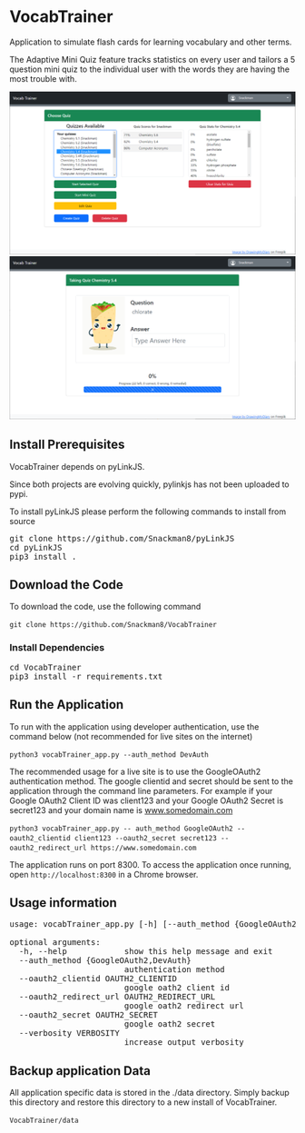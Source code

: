 # VocabTrainer

Application to simulate flash cards for learning vocabulary and other terms.

The Adaptive Mini Quiz feature tracks statistics on every user and tailors a 5 question mini quiz to the individual user with the words they are having the most trouble with.

<img width=600 src="https://github.com/Snackman8/VocabTrainer/raw/main/docs/ChooseQuiz.png">

<img width=600 src="https://github.com/Snackman8/VocabTrainer/raw/main/docs/TakeQuiz.png">

## Install Prerequisites

VocabTrainer depends on pyLinkJS.

Since both projects are evolving quickly, pylinkjs has not been uploaded to pypi.

To install pyLinkJS please perform the following commands to install from source

<pre>
git clone https://github.com/Snackman8/pyLinkJS
cd pyLinkJS
pip3 install .
</pre>

## Download the Code

To download the code, use the following command

`git clone https://github.com/Snackman8/VocabTrainer`

### Install Dependencies
<pre>
cd VocabTrainer
pip3 install -r requirements.txt
</pre>

## Run the Application

To run with the application using developer authentication, use the command below (not recommended for live sites on the internet)

`python3 vocabTrainer_app.py --auth_method DevAuth`

The recommended usage for a live site is to use the GoogleOAuth2 authentication method.  The google clientid and secret should be sent to the application through the command line parameters.  For example if your Google OAuth2 Client ID was client123 and your Google OAuth2 Secret is secret123 and your domain name is www.somedomain.com 

`python3 vocabTrainer_app.py -- auth_method GoogleOAuth2 --oauth2_clientid client123 --oauth2_secret secret123 --oauth2_redirect_url https://www.somedomain.com`

The application runs on port 8300.  To access the application once running, open `http://localhost:8300` in a Chrome browser.

## Usage information

<pre>
usage: vocabTrainer_app.py [-h] [--auth_method {GoogleOAuth2,DevAuth}] [--oauth2_clientid OAUTH2_CLIENTID] [--oauth2_redirect_url OAUTH2_REDIRECT_URL] [--oauth2_secret OAUTH2_SECRET] [--verbosity VERBOSITY]

optional arguments:
  -h, --help            show this help message and exit
  --auth_method {GoogleOAuth2,DevAuth}
                        authentication method
  --oauth2_clientid OAUTH2_CLIENTID
                        google oath2 client id
  --oauth2_redirect_url OAUTH2_REDIRECT_URL
                        google oath2 redirect url
  --oauth2_secret OAUTH2_SECRET
                        google oath2 secret
  --verbosity VERBOSITY
                        increase output verbosity
</pre>

## Backup application Data

All application specific data is stored in the ./data directory.  Simply backup this directory and restore this directory to a new install of VocabTrainer.

`VocabTrainer/data`
